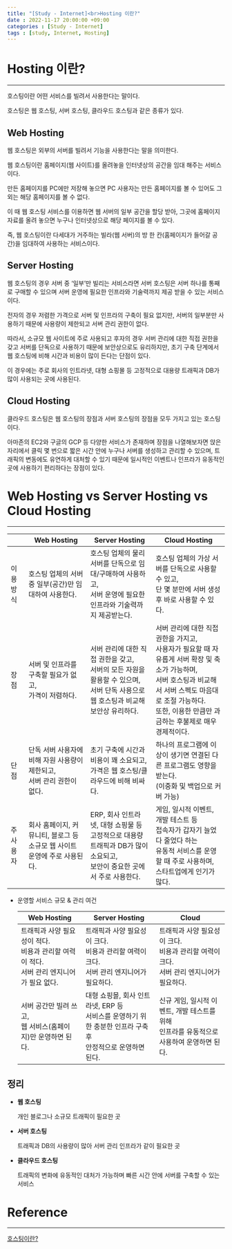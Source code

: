 ```yaml
---
title: "[Study - Internet]<br>Hosting 이란?"
date : 2022-11-17 20:00:00 +09:00
categories : [Study - Internet]
tags : [study, Internet, Hosting]
---
```


# Hosting 이란?

---

호스팅이란 어떤 서비스를 빌려서 사용한다는 말이다.

호스팅은 웹 호스팅, 서버 호스팅, 클라우드 호스팅과 같은 종류가 있다.

## Web Hosting

웹 호스팅은 외부의 서버를 빌려서 기능을 사용한다는 말을 의미한다.

웹 호스팅이란 홈페이지(웹 사이트)를 올려놓을 인터넷상의 공간을 임대 해주는 서비스이다.

만든 홈페이지를 PC에만 저장해 놓으면 PC 사용자는 만든 홈페이지를 볼 수 있어도 그 외는 해당 홈페이지를 볼 수 없다.

이 때 웹 호스팅 서비스를 이용하면 웹 서버의 일부 공간을 할당 받아, 그곳에 홈페이지 자료를 올려 놓으면 누구나 인터넷상으로 해당 페이지를 볼 수 있다.

즉, 웹 호스팅이란 다세대가 거주하는 빌라(웹 서버)의 방 한 칸(홈페이지가 들어갈 공간)을 임대하여 사용하는 서비스이다.

## Server Hosting

웹 호스팅의 경우 서버 중 ‘일부’만 빌리는 서비스라면 서버 호스팅은 서버 하나를 통째로 구매할 수 있으며 서버 운영에 필요한 인프라와 기술력까지 제공 받을 수 있는 서비스이다.

전자의 경우 저렴한 가격으로 서버 및 인프라의 구축이 필요 없지만, 서버의 일부분만 사용하기 때문에 사용량이 제한되고 서버 관리 권한이 없다.

따라서, 소규모 웹 사이트에 주로 사용되고 후자의 경우 서버 관리에 대한 직접 권한을 갖고 서버를 단독으로 사용하기 때문에 보안상으로도 유리하지만, 초기 구축 단계에서 웹 호스팅에 비해 시간과 비용이 많이 든다는 단점이 있다.

이 경우에는 주로 회사의 인트라넷, 대형 쇼핑몰 등 고정적으로 대용량 트래픽과 DB가 많이 사용되는 곳에 사용된다.

## Cloud Hosting

클라우드 호스팅은 웹 호스팅의 장점과 서버 호스팅의 장점을 모두 가지고 있는 호스팅이다.

아마존의 EC2와 구글의 GCP 등 다양한 서비스가 존재하며 장점을 나열해보자면 앉은 자리에서 클릭 몇 번으로 짧은 시간 안에 누구나 서버를 생성하고 관리할 수 있으며, 트래픽의 변동에도 유연하게 대처할 수 있기 때문에 일시적인 이벤트나 인프라가 유동적인 곳에 사용하기 편리하다는 장점이 있다.

# Web Hosting vs Server Hosting vs Cloud Hosting

---

|  | Web Hosting | Server Hosting | Cloud Hosting |
| --- | --- | --- | --- |
| 이용 방식 | 호스팅 업체의 서버 중 일부(공간)만 임대하여 사용한다. | 호스팅 업체의 물리 서버를 단독으로 임대/구매하여 사용하고,<br> 서버 운영에 필요한 인프라와 기술력까지 제공받는다. | 호스팅 업체의 가상 서버를 단독으로 사용할 수 있고,<br> 단 몇 분만에 서버 생성 후 바로 사용할 수 있다. |
| 장점 | 서버 및 인프라를 구축할 필요가 없고,<br> 가격이 저렴하다. | 서버 관리에 대한 직접 권한을 갖고,<br> 서버의 모든 자원을 활용할 수 있으며,<br> 서버 단독 사용으로 웹 호스팅과 비교해 보안상 유리하다. | 서버 관리에 대한 직접 권한을 가지고,<br> 사용자가 필요할 때 자유롭게 서버 확장 및 축소가 가능하며,<br> 서버 호스팅과 비교해서 서버 스펙도 마음대로 조절 가능하다.<br> 또한, 이용한 만큼만 과금하는 후불제로 매우 경제적이다. |
| 단점 | 단독 서버 사용자에 비해 자원 사용량이 제한되고,<br> 서버 관리 권한이 없다. | 초기 구축에 시간과 비용이 꽤 소요되고,<br> 가격은 웹 호스팅/클라우드에 비해 비싸다. | 하나의 프로그램에 이상이 생기면 연결된 다른 프로그램도 영향을 받는다. <br>(이중화 및 백업으로 커버 가능) |
| 주 사용자 | 회사 홈페이지, 커뮤니티, 블로그 등 <br>소규모 웹 사이트 운영에 주로 사용된다. | ERP, 회사 인트라넷, 대형 쇼핑물 등 <br>고정적으로 대용량 트래픽과 DB가 많이 소요되고,<br> 보안이 중요한 곳에서 주로 사용한다. | 게임, 일시적 이벤트, 개발 테스트 등 <br>접속자가 갑자기 늘었다 줄었다 하는 <br>유동적 서비스를 운영할 때 주로 사용하며,<br> 스타트업에게 인기가 많다. |

- 운영할 서비스 규모 & 관리 여건
    

    | Web Hosting | Server Hosting | Cloud |
    | --- | --- | --- |
    | 트래픽과 사양 필요성이 적다.<br>비용과 관리할 여력이 적다.<br>서버 관리 엔지니어가 필요 없다. | 트래픽과 사양 필요성이 크다.<br>비용과 관리할 여력이 크다.<br>서버 관리 엔지니어가 필요하다. | 트래픽과 사양 필요성이 크다.<br>비용과 관리할 여력이 크다.<br>서버 관리 엔지니어가 필요하다. |
    | 서버 공간만 빌려 쓰고, <br>웹 서비스(홈페이지)만 운영하면 된다. | 대형 쇼핑몰, 회사 인트라넷, ERP 등 <br>서비스를 운영하기 위한 충분한 인프라 구축 후 <br>안정적으로 운영하면 된다. | 신규 게임, 일시적 이벤트, 개발 테스트를 위해 <br>인프라를 유동적으로 사용하여 운영하면 된다. |

## 정리

- **웹 호스팅**
    
    개인 블로그나 소규모 트래픽이 필요한 곳
    
- **서버 호스팅**
    
    트래픽과 DB의 사용량이 많아 서버 관리 인프라가 같이 필요한 곳
    
- **클라우드 호스팅**
    
    트래픽의 변화에 유동적인 대처가 가능하며 빠른 시간 안에 서버를 구축할 수 있는 서비스
    

# Reference

---

[호스팅이란?](https://velog.io/@dreamjh/%ED%98%B8%EC%8A%A4%ED%8C%85%EC%9D%B4%EB%9E%80)
